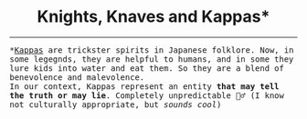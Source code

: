 <div align="center">
  <h1>Knights, Knaves and Kappas*</h1>
</div>

----------

<tt>*<a href="https://en.wikipedia.org/wiki/Kappa_(folklore)">Kappas</a> are trickster spirits in Japanese folklore. Now, in some legegnds, they are helpful to humans, and in some they lure kids into water and eat them. So they are a blend of benevolence and malevolence.</tt><br>
<tt>In our context, Kappas represent an entity <b>that may tell the truth or may lie</b>. Completely unpredictable 🤷‍♂️ (I know not culturally appropriate, but <i>sounds cool</i>)</i></tt>
